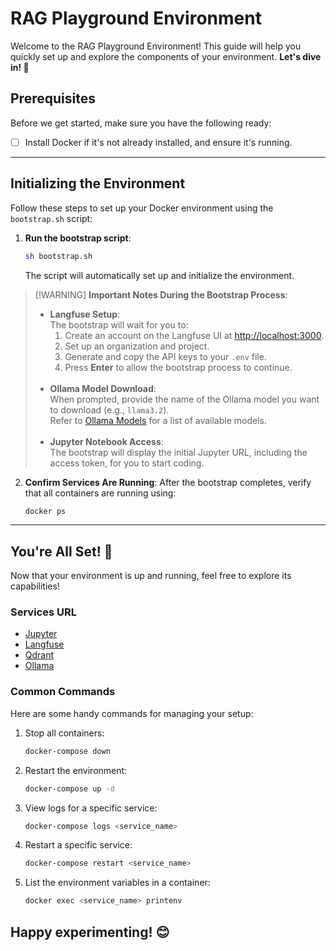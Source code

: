 
# RAG Playground Environment
Welcome to the RAG Playground Environment! This guide will help you quickly set up and explore the components of your environment. **Let's dive in! 🚀**

## Prerequisites
Before we get started, make sure you have the following ready:
- [ ] Install Docker if it's not already installed, and ensure it's running.

---

## Initializing the Environment
Follow these steps to set up your Docker environment using the `bootstrap.sh` script:

1) **Run the bootstrap script**:
   ```bash
   sh bootstrap.sh
   ```
   The script will automatically set up and initialize the environment.

> [!WARNING] **Important Notes During the Bootstrap Process**:
>    - **Langfuse Setup**:<br>
>      The bootstrap will wait for you to:
>        1. Create an account on the Langfuse UI at [http://localhost:3000](http://localhost:3000).
>        2. Set up an organization and project.
>        3. Generate and copy the API keys to your `.env` file.
>        4. Press **Enter** to allow the bootstrap process to continue.<br><br>
>    - **Ollama Model Download**:<br>
>    When prompted, provide the name of the Ollama model you want to download (e.g., `llama3.2`).<br> Refer to [Ollama Models](https://ollama.ai/models) for a list of available models.<br><br>
>    - **Jupyter Notebook Access**:<br>
>    The bootstrap will display the initial Jupyter URL, including the access token, for you to start coding.

2) **Confirm Services Are Running**:
   After the bootstrap completes, verify that all containers are running using:
   ```bash
   docker ps
   ```
---

## You're All Set! 🎉
Now that your environment is up and running, feel free to explore its capabilities!

### Services URL
* [Jupyter](http://localhost:8888)
* [Langfuse](http://localhost:3000)
* [Qdrant](http://localhost:6333/dashboard)
* [Ollama](http://localhost:11434)

### Common Commands
Here are some handy commands for managing your setup:
1) Stop all containers:
   ```bash
   docker-compose down
   ```
2) Restart the environment:
   ```bash
   docker-compose up -d
   ```
3) View logs for a specific service:
   ```bash
   docker-compose logs <service_name>
   ```
4) Restart a specific service:
   ```bash
   docker-compose restart <service_name>
   ```
5) List the environment variables in a container:
   ```bash
   docker exec <service_name> printenv
   ```

## Happy experimenting! 😊
